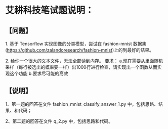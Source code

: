 # 艾耕科技笔试题说明：

## 【问题】
1. 基于 Tensorflow 实现图像的分类模型，尝试在 fashion-mnist 数据集(https://github.com/zalandoresearch/fashion-mnist)上的到最好的结果。

2. 给你一个很大的文本文件，无法全部读到内存。
要求：
a.现在需要从里面随机采样（每行被选出的概率要一样）出1000行进行检查，请实现出一个函数从而实现这个功能
b.要求尽可能的高效

## 【说明】
1、第一题的回答在文件 fashion_mnist_classify_answer_1.py 中，包括思路、结果、和代码；

2、第二题的回答在文件 q_2.py 中，包括思路和代码。